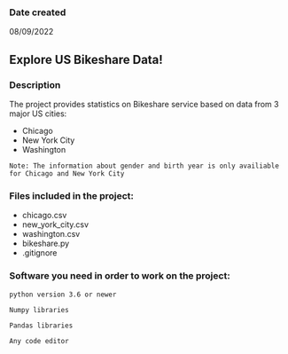 ### Date created
08/09/2022

## **Explore US Bikeshare Data!**

### Description
The project provides statistics on Bikeshare service based on data from 3 major US cities:

- Chicago
- New York City
- Washington

```
Note: The information about gender and birth year is only availiable for Chicago and New York City
```

### Files included in the project:

- chicago.csv
- new_york_city.csv
- washington.csv
- bikeshare.py
- .gitignore

### Software you need in order to work on the project:
```
python version 3.6 or newer
```
```
Numpy libraries
```
```
Pandas libraries
```
```
Any code editor
```







